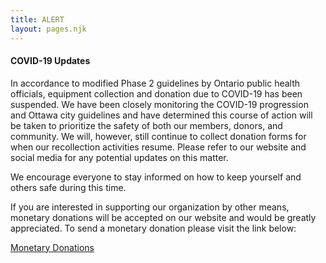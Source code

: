 ```yaml
---
title: ALERT
layout: pages.njk
---
```


#### COVID-19 Updates ####

In accordance to modified Phase 2 guidelines by Ontario public health officials, equipment collection and donation due to COVID-19 has been suspended. We have been closely monitoring the COVID-19 progression and Ottawa city guidelines and have determined this course of action will be taken to prioritize the safety of both our members, donors, and community. We will, however, still continue to collect donation forms for when our recollection activities resume. Please refer to our website and social media for any potential updates on this matter.

We encourage everyone to stay informed on how to keep yourself and others safe during this time.

If you are interested in supporting our organization by other means, monetary donations will be accepted on our website and would be greatly appreciated. To send a monetary donation please visit the link below:

[Monetary Donations](/monetary-donations)
